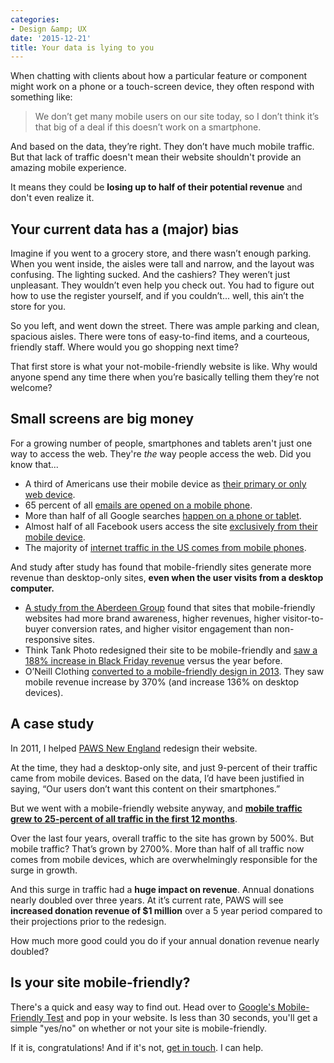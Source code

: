 ```yaml
---
categories:
- Design &amp; UX
date: '2015-12-21'
title: Your data is lying to you
---
```


When chatting with clients about how a particular feature or component might work on a phone or a touch-screen device, they often respond with something like:

> We don’t get many mobile users on our site today, so I don’t think it’s that big of a deal if this doesn’t work on a smartphone.

And based on the data, they’re right. They don’t have much mobile traffic. But that lack of traffic doesn't mean their website shouldn't provide an amazing mobile experience.

It means they could be **losing up to half of their potential revenue** and don't even realize it.

<!--more-->

## Your current data has a (major) bias

Imagine if you went to a grocery store, and there wasn’t enough parking. When you went inside, the aisles were tall and narrow, and the layout was confusing. The lighting sucked. And the cashiers? They weren’t just unpleasant. They wouldn’t even help you check out. You had to figure out how to use the register yourself, and if you couldn’t... well, this ain’t the store for you.

So you left, and went down the street. There was ample parking and clean, spacious aisles. There were tons of easy-to-find items, and a courteous, friendly staff. Where would you go shopping next time?

That first store is what your not-mobile-friendly website is like. Why would anyone spend any time there when you’re basically telling them they’re not welcome?

## Small screens are big money

For a growing number of people, smartphones and tablets aren't just one way to access the web. They're *the* way people access the web. Did you know that...

- A third of Americans use their mobile device as [their primary or only web device](https://hbr.org/2013/05/the-rise-of-the-mobile-only-us/).
- 65 percent of all [emails are opened on a mobile phone](http://venturebeat.com/2014/01/22/65-of-all-email-gets-opened-first-on-a-mobile-device-and-thats-great-news-for-marketers/).
- More than half of all Google searches [happen on a phone or tablet](http://www.forbes.com/sites/roberthof/2015/05/05/as-mobile-grabs-over-half-of-all-searches-google-hits-refresh-on-ads/).
- Almost half of all Facebook users access the site [exclusively from their mobile device](http://www.businessinsider.com/facebook-q3-earnings-2015-11).
- The majority of [internet traffic in the US comes from mobile phones](http://www.smartinsights.com/mobile-marketing/mobile-marketing-analytics/mobile-marketing-statistics/).

And study after study has found that mobile-friendly sites generate more revenue than desktop-only sites, **even when the user visits from a desktop computer.**

- [A study from the Aberdeen Group](http://www.webaholic.co.in/blog/does-responsive-web-design-convert-better/) found that sites that mobile-friendly websites had more brand awareness, higher revenues, higher visitor-to-buyer conversion rates, and higher visitor engagement than non-responsive sites.
- Think Tank Photo redesigned their site to be mobile-friendly and [saw a 188% increase in Black Friday revenue](http://www.blastam.com/assets/pdf/blast-thinktankphoto-responsive-casestudy.pdf) versus the year before.
- O’Neill Clothing [converted to a mobile-friendly design in 2013](http://electricpulp.com/notes/more-on-apples-mobile-optimization-in-ecommerce/). They saw mobile revenue increase by 370% (and increase 136% on desktop devices).

## A case study

In 2011, I helped [PAWS New England](http://pawsnewengland.com/) redesign their website.

At the time, they had a desktop-only site, and just 9-percent of their traffic came from mobile devices. Based on the data, I’d have been justified in saying, “Our users don’t want this content on their smartphones.”

But we went with a mobile-friendly website anyway, and **[mobile traffic grew to 25-percent of all traffic in the first 12 months](/projects/paws-new-england/)**.

Over the last four years, overall traffic to the site has grown by 500%. But mobile traffic? That’s grown by 2700%. More than half of all traffic now comes from mobile devices, which are overwhelmingly responsible for the surge in growth.

And this surge in traffic had a **huge impact on revenue**. Annual donations nearly doubled over three years. At it’s current rate, PAWS will see **increased donation revenue of $1 million** over a 5 year period compared to their projections prior to the redesign.

How much more good could you do if your annual donation revenue nearly doubled?

## Is your site mobile-friendly?

There's a quick and easy way to find out. Head over to [Google's Mobile-Friendly Test](https://www.google.com/webmasters/tools/mobile-friendly/) and pop in your website. Is less than 30 seconds, you'll get a simple "yes/no" on whether or not your site is mobile-friendly.

If it is, congratulations! And if it's not, [get in touch](/about/). I can help.